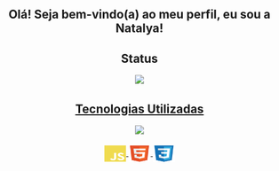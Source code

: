 <div align="center">
<h2>Olá! Seja bem-vindo(a) ao meu perfil, eu sou a Natalya!</h2>
  </div>

<h2 align="center">Status</h2>

<div align="center">
  <a href="https://github.com/mendes-n">
  <img height="180em" src="https://github-readme-stats.vercel.app/api?username=mendes-n&show_icons=true&theme=radical&include_all_commits=true&count_private=true"/>
    </div>
  
  <div align="center">
    <h2 align="center">Tecnologias Utilizadas</h2>
  <img height="180em" src="https://github-readme-stats.vercel.app/api/top-langs/?username=mendes-n&layout=compact&langs_count=6&theme=radical"/>
</div>
 
<div align="center" style="display: inline_block"><br>
  <img align="center" alt="Js" height="30" width="40" src="https://raw.githubusercontent.com/devicons/devicon/master/icons/javascript/javascript-plain.svg">
  <img align="center" alt="HTML" height="30" width="40" src="https://raw.githubusercontent.com/devicons/devicon/master/icons/html5/html5-original.svg">
  <img align="center" alt="CSS" height="30" width="40" src="https://raw.githubusercontent.com/devicons/devicon/master/icons/css3/css3-original.svg">
</div>
